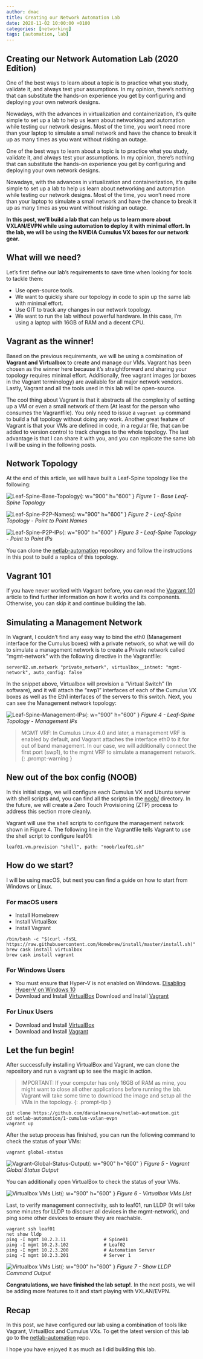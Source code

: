 ```yaml
---
author: dmac
title: Creating our Network Automation Lab
date: 2020-11-02 10:00:00 +0100
categories: [networking]
tags: [automation, lab]
---
```


## Creating our Network Automation Lab (2020 Edition)

One of the best ways to learn about a topic is to practice what you study, validate it, and always test your assumptions. In my opinion, there’s nothing that can substitute the hands-on experience you get by configuring and deploying your own network designs.

Nowadays, with the advances in virtualization and containerization, it’s quite simple to set up a lab to help us learn about networking and automation while testing our network designs. Most of the time, you won’t need more than your laptop to simulate a small network and have the chance to break it up as many times as you want without risking an outage.

One of the best ways to learn about a topic is to practice what you study, validate it, and always test your assumptions. In my opinion, there’s nothing that can substitute the hands-on experience you get by configuring and deploying your own network designs.

Nowadays, with the advances in virtualization and containerization, it’s quite simple to set up a lab to help us learn about networking and automation while testing our network designs. Most of the time, you won’t need more than your laptop to simulate a small network and have the chance to break it up as many times as you want without risking an outage.

**In this post, we’ll build a lab that can help us to learn more about VXLAN/EVPN while using automation to deploy it with minimal effort. In the lab, we will be using the NVIDIA Cumulus VX boxes for our network gear.**

## What will we need?

Let’s first define our lab’s requirements to save time when looking for tools to tackle them:

- Use open-source tools.  
- We want to quickly share our topology in code to spin up the same lab with minimal effort.
- Use GIT to track any changes in our network topology.
- We want to run the lab without powerful hardware. In this case, I’m using a laptop with 16GB of RAM and a decent CPU.

## Vagrant as the winner!

Based on the previous requirements, we will be using a combination of **Vagrant and Virtualbox** to create and manage our VMs. Vagrant has been chosen as the winner here because it’s straightforward and sharing your topology requires minimal effort. Additionally, free vagrant images (or boxes in the Vagrant terminology) are available for all major network vendors. Lastly, Vagrant and all the tools used in this lab will be open-source.

The cool thing about Vagrant is that it abstracts all the complexity of setting up a VM or even a small network of them (At least for the person who consumes the Vagrantfile). You only need to issue a `vagrant up` command to build a full topology without doing any work. Another great feature of Vagrant is that your VMs are defined in code, in a regular file, that can be added to version control to track changes to the whole topology. The last advantage is that I can share it with you, and you can replicate the same lab I will be using in the following posts.

## Network Topology

At the end of this article, we will have built a Leaf-Spine topology like the following:

![Leaf-Spine-Base-Topology](../../assets/img/posts/2020-02-11/fig1-leaf-spine-base.jpg){: w="900" h="600" }
_Figure 1 - Base Leaf-Spine Topology_

![Leaf-Spine-P2P-Names](../../assets/img/posts/2020-02-11/fig2-leaf-spine-p2p-names.jpg){: w="900" h="600" }
_Figure 2 - Leaf-Spine Topology - Point to Point Names_

![Leaf-Spine-P2P-IPs](../../assets/img/posts/2020-02-11/fig3-leaf-spine-p2p-ips.jpg){: w="900" h="600" }
_Figure 3 - Leaf-Spine Topology - Point to Point IPs_

You can clone the [netlab-automation](https://github.com/danielmacuare/netlab-automation) repository and follow the instructions in this post to build a replica of this topology.

## Vagrant 101

If you have never worked with Vagrant before, you can read the [Vagrant 101](https://blog.dmac.tech/posts/vagrant-101/) article to find further information on how it works and its components. Otherwise, you can skip it and continue building the lab.

## Simulating a Management Network

In Vagrant, I couldn’t find any easy way to bind the eth0 (Management interface for the Cumulus boxes) with a private network, so what we will do to simulate a management network is to create a Private network called “mgmt-network” with the following directive in the Vagrantfile:

```shell
server02.vm.network "private_network", virtualbox__intnet: "mgmt-network", auto_config: false 
```

In the snippet above, Virtualbox will provision a “Virtual Switch” (In software), and it will attach the “swp1” interfaces of each of the Cumulus VX boxes as well as the Eth1 interfaces of the servers to this switch. Next, you can see the Management network topology:

![Leaf-Spine-Management-IPs](../../assets/img/posts/2020-02-11/fig4-leaf-spine-management-ips.jpg){: w="900" h="600" }
_Figure 4 - Leaf-Spine Topology - Management IPs_

> MGMT VRF: In Cumulus Linux 4.0 and later, a management VRF is enabled by default, and Vagrant attaches the interface eth0 to it for out of band management. In our case, we will additionally connect the first port (swp1), to the mgmt VRF to simulate a management network.
{: .prompt-warning }

## New out of the box config (NOOB)

In this initial stage, we will configure each Cumulus VX and Ubuntu server with shell scripts and, you can find all the scripts in the [noob/](https://github.com/danielmacuare/netlab-automation/tree/master/1-cumulus-vxlan-evpn/noob) directory. In the future, we will create a Zero Touch Provisioning (ZTP) process to address this section more cleanly.

Vagrant will use the shell scripts to configure the management network shown in Figure 4. The following line in the Vagrantfile tells Vagrant to use the shell script to configure leaf01:

```shell
leaf01.vm.provision "shell", path: "noob/leaf01.sh" 
```

## How do we start?

I will be using macOS, but next you can find a guide on how to start from Windows or Linux.

### For macOS users

- Install Homebrew
- Install VirtualBox
- Install Vagrant

```shell
/bin/bash -c "$(curl -fsSL https://raw.githubusercontent.com/Homebrew/install/master/install.sh)"
brew cask install virtualbox
brew cask install vagrant 
```

### For Windows Users

- You must ensure that Hyper-V is not enabled on Windows. [Disabling Hyper-V on Windows 10](https://learn.microsoft.com/en-us/troubleshoot/windows-client/application-management/virtualization-apps-not-work-with-hyper-v#resolution)
- Download and Install [VirtualBox](https://www.virtualbox.org/wiki/Downloads)
Download and Install [Vagrant](https://developer.hashicorp.com/vagrant/downloads)

### For Linux Users

- Download and Install [VirtualBox](https://www.virtualbox.org/wiki/Downloads)
- Download and Install [Vagrant](https://developer.hashicorp.com/vagrant/downloads)

## Let the fun begin!

After successfully installing VirtualBox and Vagrant, we can clone the repository and run a vagrant up to see the magic in action.

> IMPORTANT: If your computer has only 16GB of RAM as mine, you might want to close all other applications before running the lab. Vagrant will take some time to download the image and setup all the VMs in the topology.
{: .prompt-tip }

```shell
git clone https://github.com/danielmacuare/netlab-automation.git
cd netlab-automation/1-cumulus-vxlan-evpn
vagrant up 
```

After the setup process has finished, you can run the following command to check the status of your VMs:

```shell
vagrant global-status 
```

![Vagrant-Global-Status-Output](../../assets/img/posts/2020-02-11/fig5-vagrant-global-status-output.png){: w="900" h="600" }
_Figure 5 - Vagrant Global Status Output_

You can additionally open VirtualBox to check the status of your VMs.

![Virtualbox VMs List](../../assets/img/posts/2020-02-11/fig6-virtualbox-vms-list.png){: w="900" h="600" }
_Figure 6 - Virtualbox VMs List_

Last, to verify management connectivity, ssh to leaf01, run LLDP (It will take some minutes for LLDP to discover all devices in the mgmt-network), and ping some other devices to ensure they are reachable.

```shell
vagrant ssh leaf01
net show lldp
ping -I mgmt 10.2.3.11              # Spine01
ping -I mgmt 10.2.3.102             # Leaf02
ping -I mgmt 10.2.3.200             # Automation Server
ping -I mgmt 10.2.3.201             # Server 1 
```

![Virtualbox VMs List](../../assets/img/posts/2020-02-11/fig7-show-lldp-output.png){: w="900" h="600" }
_Figure 7 - Show LLDP Command Output_

**Congratulations, we have finished the lab setup!**. In the next posts, we will be adding more features to it and start playing with VXLAN/EVPN.

## Recap

In this post, we have configured our lab using a combination of tools like Vagrant, VirtualBox and Cumulus VXs. To get the latest version of this lab go to the [netlab-automation](https://github.com/danielmacuare/netlab-automation) repo.

I hope you have enjoyed it as much as I did building this lab.
